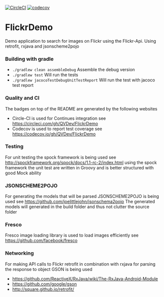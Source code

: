 [![CircleCI](https://circleci.com/gh/QVDev/FlickrDemo.svg?style=svg)](https://circleci.com/gh/QVDev/FlickrDemo)
[![codecov](https://codecov.io/gh/QVDev/FlickrDemo/branch/develop/graph/badge.svg)](https://codecov.io/gh/QVDev/FlickrDemo)

# FlickrDemo
Demo application to search for images on Flickr using the Flickr-Api. Using retrofit, rxjava and jsonscheme2pojo

### Building with gradle
* ```./gradlew clean assembleDebug``` Assemble the debug version
* ```./gradlew test``` Will run the tests
* ```./gradlew jacocoTestDebugUnitTestReport``` Will run the test with jacoco test report

### Quality and CI
The badges on top of the README are generated by the following websites
* Circle-CI is used for Continues integration see https://circleci.com/gh/QVDev/FlickrDemo
* Codecov is used to report test coverage see https://codecov.io/gh/QVDev/FlickrDemo

### Testing
For unit testing the spock framework is being used see http://spockframework.org/spock/docs/1.1-rc-2/index.html using the spock framework the unit test are written in Groovy and is better structured with good Mock ability

### JSONSCHEME2POJO
For generating the models that will be parsed JSONSCHEME2POJO is being used see https://github.com/joelittlejohn/jsonschema2pojo
The generated models will generated in the build folder and thus not clutter the source folder

### Fresco
Fresco image loading library is used to load images efficiently see https://github.com/facebook/fresco

### Networking
For making API calls to Flickr retrofit in combination with rxjava for parsing the response to object GSON is being used
* https://github.com/ReactiveX/RxJava/wiki/The-RxJava-Android-Module
* https://github.com/google/gson
* http://square.github.io/retrofit/